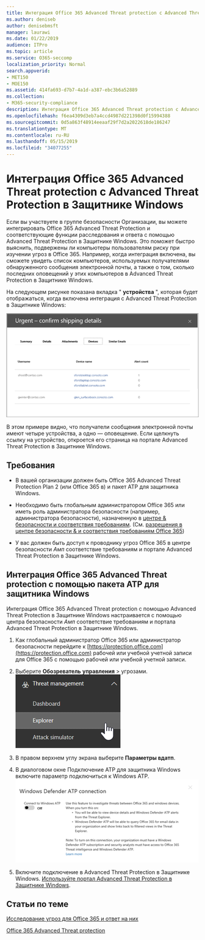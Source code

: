 ```yaml
---
title: Интеграция Office 365 Advanced Threat protection с Advanced Threat Protection в Защитнике Windows
ms.author: deniseb
author: denisebmsft
manager: laurawi
ms.date: 01/22/2019
audience: ITPro
ms.topic: article
ms.service: O365-seccomp
localization_priority: Normal
search.appverid:
- MET150
- MOE150
ms.assetid: 414fa693-d7b7-4a1d-a387-ebc3b6a52889
ms.collection:
- M365-security-compliance
description: Интеграция Office 365 Advanced Threat protection с Advanced Threat Protection в Защитнике Windows для просмотра подробных сведений об управлении угрозами.
ms.openlocfilehash: f6ea4309d3eb7a4ccd4987d221398d0f15994388
ms.sourcegitcommit: 0d5a863f48914eeaaf29f7d2a2022618de186247
ms.translationtype: MT
ms.contentlocale: ru-RU
ms.lasthandoff: 05/15/2019
ms.locfileid: "34077255"
---
```

# <a name="integrate-office-365-advanced-threat-protection-with-windows-defender-advanced-threat-protection"></a>Интеграция Office 365 Advanced Threat protection с Advanced Threat Protection в Защитнике Windows

Если вы участвуете в группе безопасности Организации, вы можете интегрировать Office 365 Advanced Threat Protection и соответствующие функции расследования и ответа с помощью Advanced Threat Protection в Защитнике Windows. Это поможет быстро выяснить, подвержены ли компьютеры пользователям риску при изучении угроз в Office 365. Например, когда интеграция включена, вы сможете увидеть список компьютеров, используемых получателями обнаруженного сообщения электронной почты, а также о том, сколько последних оповещений у этих компьютеров в Advanced Threat Protection в Защитнике Windows.
  
На следующем рисунке показана вкладка " **устройства** ", которая будет отображаться, когда включена интеграция с Advanced Threat Protection в Защитнике Windows: 
  
![Когда пакет ATP для защитника Windows включен, вы можете просмотреть список компьютеров с оповещениями.](media/fec928ea-8f0c-44d7-80b9-a2e0a8cd4e89.PNG)
  
В этом примере видно, что получатели сообщения электронной почты имеют четыре устройства, а одно — оповещение. Если щелкнуть ссылку на устройство, откроется его страница на портале Advanced Threat Protection в Защитнике Windows.
  
## <a name="requirements"></a>Требования

- В вашей организации должен быть Office 365 Advanced Threat Protection Plan 2 (или Office 365 в) и пакет ATP для защитника Windows.
    
- Необходимо быть глобальным администратором Office 365 или иметь роль администратора безопасности (например, администратора безопасности), назначенную в [центре &amp; безопасности и соответствия требованиям](https://protection.office.com). (См. [разрешения в центре безопасности &amp; и соответствия требованиям Office 365](permissions-in-the-security-and-compliance-center.md))
    
- У вас должен быть доступ к проводнику угроз Office 365 в центре безопасности _Амп_ соответствие требованиям и портале Advanced Threat Protection в Защитнике Windows.
    
## <a name="to-integrate-office-365-advanced-threat-protection-with-windows-defender-atp"></a>Интеграция Office 365 Advanced Threat protection с помощью пакета ATP для защитника Windows

Интеграция Office 365 Advanced Threat protection с помощью Advanced Threat Protection в Защитнике Windows настраивается с помощью центра безопасности _Амп_ соответствие требованиям и портала Advanced Threat Protection в Защитнике Windows.
  
1. Как глобальный администратор Office 365 или администратор безопасности перейдите к [https://protection.office.com](https://protection.office.com) рабочей или учебной учетной записи для Office 365 с помощью рабочей или учебной учетной записи. 
    
2. Выберите **Обозреватель** **управления** \> угрозами.<br>![Проводник в меню "Управление угрозами"](media/ThreatMgmt-Explorer-nav.png)<br>
    
3. В правом верхнем углу экрана выберите **Параметры вдатп**.
    
4. В диалоговом окне Подключение ATP для защитника Windows включите параметр подключиться к Windows ATP.<br>![Подключение ATP для защитника Windows](media/Explorer-WDATPConnection-dialog.png)<br>
    
5. Включите подключение в Advanced Threat Protection в Защитнике Windows. [Используйте портал Advanced Threat Protection в Защитнике Windows](https://go.microsoft.com/fwlink/?linkid=859690).

  
## <a name="related-topics"></a>Статьи по теме

[Исследование угроз для Office 365 и ответ на них](office-365-ti.md)
  
[Office 365 Advanced Threat protection](office-365-atp.md)
  

